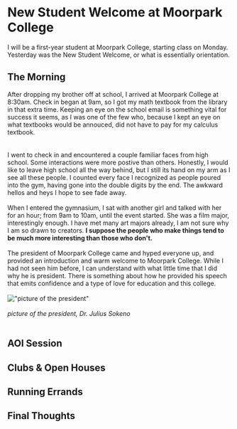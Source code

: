 # New Student Welcome at Moorpark College
I will be a first-year student at Moorpark College, starting class on Monday. Yesterday was the New Student Welcome, or what is essentially orientation. 

## The Morning
After dropping my brother off at school, I arrived at Moorpark College at 8:30am. Check in began at 9am, so I got my math textbook from the library in that extra time. Keeping an eye on the school email is something vital for success it seems, as I was one of the few who, because I kept an eye on what textbooks would be annouced, did not have to pay for my calculus textbook. <br><br>
![]() <br><br>
I went to check in and encountered a couple familiar faces from high school. Some interactions were more postive than others. Honestly, I would like to leave high school all the way behind, but I still its hand on my arm as I see all these people. I counted every face I recognized as people poured into the gym, having gone into the double digits by the end. The awkward hellos and heys I hope to see fade away. <br><br>
When I entered the gymnasium, I sat with another girl and talked with her for an hour; from 9am to 10am, until the event started. She was a film major, interestingly enough. I have met many art majors already, I am not sure why I am so drawn to creators. **I suppose the people who make things tend to be much more interesting than those who don't.** <br><br>
The president of Moorpark College came and hyped everyone up, and provided an introduction and warm welcome to Moorpark College. While I had not seen him before, I can understand with what little time that I did why he is president. There is something about how he provided his speech that emits confidence and a type of love for education and this college. <br><br>
!["picture of the president"](https://moorparkreporter.com/wp-content/uploads/2021/04/BHM-Talk_10.jpg) <br><br>
*picture of the president, Dr. Julius Sokeno* <br><br>

## AOI Session

## Clubs & Open Houses

## Running Errands

## Final Thoughts
